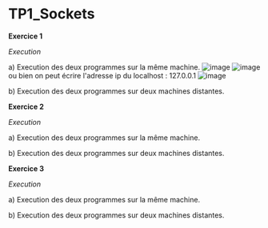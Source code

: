 # TP1_Sockets

**Exercice 1**

*Execution*

  a) Execution des deux programmes sur la même machine.
  ![image](https://github.com/jazz-codes/TP1_Sockets/assets/152726047/9a6e2b24-f417-4275-9405-9a287241e361)
  ![image](https://github.com/jazz-codes/TP1_Sockets/assets/152726047/a7fda93a-3d57-4e09-8521-881e2ab7b1b2)
  ou bien on peut écrire l'adresse ip du localhost : 127.0.0.1
  ![image](https://github.com/jazz-codes/TP1_Sockets/assets/152726047/b09c08be-d98f-4476-a1fc-b8aae73b1f20)





  b) Execution des deux programmes sur deux machines distantes.

  

**Exercice 2**

*Execution*

  a) Execution des deux programmes sur la même machine.


  b) Execution des deux programmes sur deux machines distantes.

  
**Exercice 3**

*Execution*

  a) Execution des deux programmes sur la même machine.


  b) Execution des deux programmes sur deux machines distantes.

  
